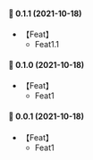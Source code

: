#### 🎉 0.1.1 (2021-10-18)
- 【Feat】
    - Feat1.1

#### 🎉 0.1.0 (2021-10-18)
- 【Feat】
    - Feat1
#### 🎉 0.0.1 (2021-10-18)
- 【Feat】
    - Feat1